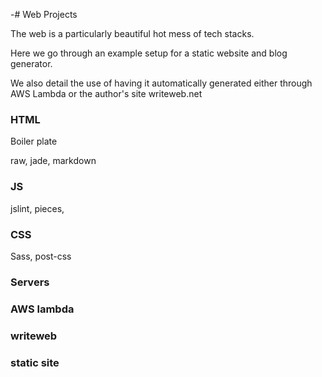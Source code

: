 -# Web Projects

The web is a particularly beautiful hot mess of tech stacks. 

Here we go through an example setup for a static website and blog generator. 

We also detail the use of having it automatically generated either through AWS Lambda or the author's site writeweb.net


### HTML

Boiler plate

raw, jade, markdown

### JS

jslint, pieces, 

### CSS

Sass, post-css

###  Servers

### AWS lambda

### writeweb

### static site
